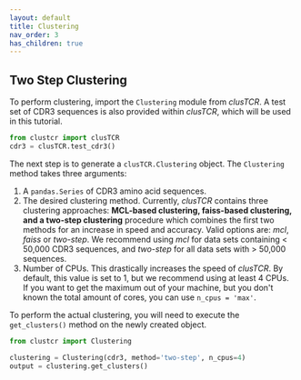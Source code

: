 ```yaml
---
layout: default
title: Clustering
nav_order: 3
has_children: true
---
```



## Two Step Clustering


To perform clustering, import the `Clustering` module from *clusTCR*. A test set of CDR3 sequences is also provided within *clusTCR*, which will be used in this tutorial.

```python
from clustcr import clusTCR
cdr3 = clusTCR.test_cdr3()
```

The next step is to generate a `clusTCR.Clustering` object. The `Clustering` method takes three arguments:

1. A `pandas.Series` of CDR3 amino acid sequences.
2. The desired clustering method. Currently, *clusTCR* contains three clustering approaches: **MCL-based clustering, faiss-based clustering, and a two-step clustering** procedure which combines the first two methods for an increase in speed and accuracy. Valid options are: *mcl*, *faiss* or *two-step*. We recommend using *mcl* for data sets containing < 50,000 CDR3 sequences, and *two-step* for all data sets with > 50,000 sequences.
3. Number of CPUs. This drastically increases the speed of *clusTCR*. By default, this value is set to 1, but we recommend using at least 4 CPUs. If you want to get the maximum out of your machine, but you don't known the total amount of cores, you can use `n_cpus = 'max'`.

To perform the actual clustering, you will need to execute the `get_clusters()` method on the newly created object.

```python
from clustcr import Clustering

clustering = Clustering(cdr3, method='two-step', n_cpus=4)
output = clustering.get_clusters()
```
